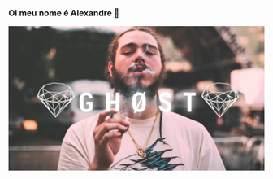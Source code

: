 ### Oi meu nome é Alexandre 👋


![image](https://github.com/Alezinhooow/Alezinhooow/blob/main/af.jpg)
